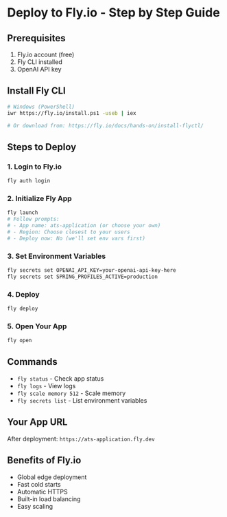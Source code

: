 # Deploy to Fly.io - Step by Step Guide

## Prerequisites
1. Fly.io account (free)
2. Fly CLI installed
3. OpenAI API key

## Install Fly CLI
```bash
# Windows (PowerShell)
iwr https://fly.io/install.ps1 -useb | iex

# Or download from: https://fly.io/docs/hands-on/install-flyctl/
```

## Steps to Deploy

### 1. Login to Fly.io
```bash
fly auth login
```

### 2. Initialize Fly App
```bash
fly launch
# Follow prompts:
# - App name: ats-application (or choose your own)
# - Region: Choose closest to your users
# - Deploy now: No (we'll set env vars first)
```

### 3. Set Environment Variables
```bash
fly secrets set OPENAI_API_KEY=your-openai-api-key-here
fly secrets set SPRING_PROFILES_ACTIVE=production
```

### 4. Deploy
```bash
fly deploy
```

### 5. Open Your App
```bash
fly open
```

## Commands
- `fly status` - Check app status
- `fly logs` - View logs
- `fly scale memory 512` - Scale memory
- `fly secrets list` - List environment variables

## Your App URL
After deployment: `https://ats-application.fly.dev`

## Benefits of Fly.io
- Global edge deployment
- Fast cold starts
- Automatic HTTPS
- Built-in load balancing
- Easy scaling
